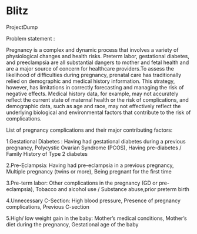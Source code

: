 # Blitz
ProjectDump

Problem statement :

Pregnancy is a complex and dynamic process that involves a variety of physiological changes and health risks. Preterm labor, gestational diabetes, and preeclampsia are all substantial dangers to mother and fetal health and are a major source of concern for healthcare providers.To assess the likelihood of difficulties during pregnancy, prenatal care has traditionally relied on demographic and medical history information. This strategy, however, has limitations in correctly forecasting and managing the risk of negative effects. Medical history data, for example, may not accurately reflect the current state of maternal health or the risk of complications, and demographic data, such as age and race, may not effectively reflect the underlying biological and environmental factors that contribute to the risk of complications.

List of pregnancy complications and their major contributing factors:

1.Gestational Diabetes : Having had gestational diabetes during a previous pregnancy, Polycystic Ovarian Syndrome (PCOS), Having pre-diabetes / Family History of Type 2 diabetes
                                                
2.Pre-Eclampsia:  Having had pre-eclampsia in a previous pregnancy, Multiple pregnancy (twins or more), Being pregnant for the first time
      
                                    
3.Pre-term labor: Other complications in the pregnancy (GD or pre-eclampsia), Tobacco and alcohol use / Substance abuse,prior preterm birth

                                    
4.Unnecessary C-Section: High blood pressure, Presence of pregnancy complications, Previous C-section

5.High/ low weight gain in the baby: Mother’s medical conditions, Mother’s diet during the pregnancy, Gestational age of the baby
                                                                      
